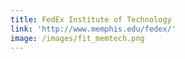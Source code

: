 ```yaml
---
title: FedEx Institute of Technology
link: 'http://www.memphis.edu/fedex/'
image: /images/fit_memtech.png
---
```


